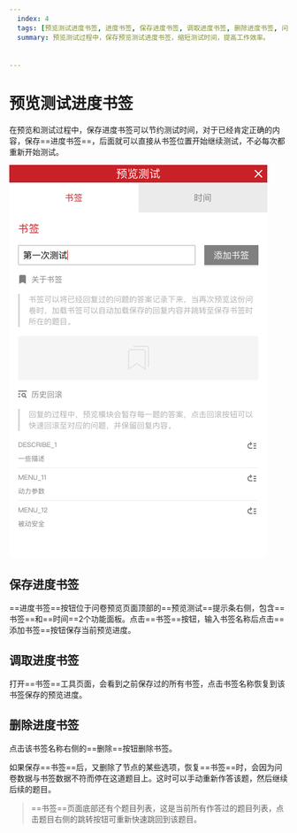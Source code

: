 ```yaml
---
  index: 4
  tags: [预览测试进度书签, 进度书签, 保存进度书签, 调取进度书签, 删除进度书签, 问卷预览]
  summary: 预览测试过程中，保存预览测试进度书签，缩短测试时间，提高工作效率。


---
```







# 预览测试进度书签

在预览和测试过程中，保存进度书签可以节约测试时间，对于已经肯定正确的内容，保存==进度书签==，后面就可以直接从书签位置开始继续测试，不必每次都重新开始测试。

<img src='./assets/04savePreviewProgress/savePreviewProgress.png'>

## 保存进度书签

==进度书签==按钮位于问卷预览页面顶部的==预览测试==提示条右侧，包含==书签==和==时间==2个功能面板。点击==书签==按钮，输入书签名称后点击==添加书签==按钮保存当前预览进度。

## 调取进度书签

打开==书签==工具页面，会看到之前保存过的所有书签，点击书签名称恢复到该书签保存的预览进度。

## 删除进度书签

点击该书签名称右侧的==删除==按钮删除书签。

如果保存==书签==后，又删除了节点的某些选项，恢复==书签==时，会因为问卷数据与书签数据不符而停在这道题目上。这时可以手动重新作答该题，然后继续后续的题目。

> ==书签==页面底部还有个题目列表，这是当前所有作答过的题目列表，点击题目右侧的跳转按钮可重新快速跳回到该题目。
